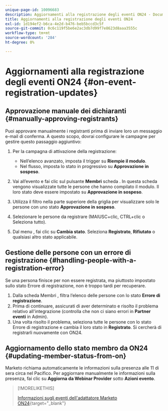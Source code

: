 ```yaml
---
unique-page-id: 10096683
description: Aggiornamenti alla registrazione degli eventi ON24 - Documenti Marketo - Documentazione del prodotto
title: Aggiornamenti alla registrazione degli eventi ON24
exl-id: 1d194ef2-b6ca-4e2d-b476-beb5bccd3c5f
source-git-commit: 0c6c119f5be6e2ac3db7d99f7e8623d8aaa3555c
workflow-type: tm+mt
source-wordcount: '284'
ht-degree: 0%

---
```


# Aggiornamenti alla registrazione degli eventi ON24 {#on-event-registration-updates}

## Approvazione manuale dei dichiaranti {#manually-approving-registrants}

Puoi approvare manualmente i registranti prima di inviare loro un messaggio e-mail di conferma. A questo scopo, dovrai configurare le campagne per gestire questo passaggio aggiuntivo:

1. Per la campagna di attivazione della registrazione:

   * Nell’elenco avanzato, imposta il trigger su **Riempie il modulo**.
   * Nel flusso, imposta lo stato in progressivo su **Approvazione in sospeso**.

1. Vai all’evento e fai clic sul pulsante **Membri** scheda . In questa scheda vengono visualizzate tutte le persone che hanno compilato il modulo. Il loro stato deve essere impostato su **Approvazione in sospeso**.
1. Utilizza il filtro nella parte superiore della griglia per visualizzare solo le persone con uno stato **Approvazione in sospeso**.
1. Selezionare le persone da registrare (MAIUSC+clic, CTRL+clic o Seleziona tutto).
1. Dal menu , fai clic su **Cambia stato**. Seleziona **Registrato**, **Rifiutato** o qualsiasi altro stato applicabile.

## Gestione delle persone con un errore di registrazione {#handling-people-with-a-registration-error}

Se una persona finisce per non essere registrata, ma piuttosto impostato sullo stato Errore di registrazione, non è troppo tardi per recuperare.

1. Dalla scheda Membri , filtra l’elenco delle persone con lo stato **Errore di registrazione**.
1. Prima di continuare, assicurati di aver determinato e risolto il problema relativo all&#39;integrazione (controlla che non ci siano errori in **Partner eventi** in Admin).
1. Una volta risolto il problema, seleziona tutte le persone con lo stato Errore di registrazione e cambia il loro stato in **Registrato**. Si cercherà di registrarli nuovamente con ON24.

## Aggiornamento dello stato membro da ON24 {#updating-member-status-from-on}

Marketo richiama automaticamente le informazioni sulla presenza alle 11 di sera circa nel Pacifico. Per aggiornare manualmente le informazioni sulla presenza, fai clic su **Aggiorna da Webinar Provider** sotto **Azioni evento**.

>[!MORELIKETHIS]
>
>[Informazioni sugli eventi dell&#39;adattatore Marketo ON24](/help/marketo/product-docs/demand-generation/events/create-an-event/create-an-event-with-the-marketo-on24-adapter/understanding-marketo-on24-adapter-events.md){target=&quot;_blank&quot;}
